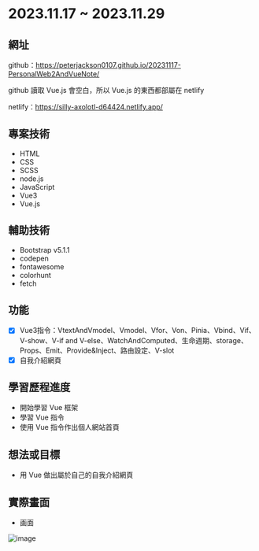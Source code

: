 # 2023.11.17 ~ 2023.11.29

## 網址
github：https://peterjackson0107.github.io/20231117-PersonalWeb2AndVueNote/

github 讀取 Vue.js 會空白，所以 Vue.js 的東西都部屬在 netlify

netlify：https://silly-axolotl-d64424.netlify.app/

## 專案技術
- HTML
- CSS
- SCSS
- node.js
- JavaScript
- Vue3
- Vue.js

## 輔助技術
- Bootstrap v5.1.1
- codepen
- fontawesome
- colorhunt
- fetch

## 功能
- [x] Vue3指令：VtextAndVmodel、Vmodel、Vfor、Von、Pinia、Vbind、Vif、V-show、V-if and V-else、WatchAndComputed、生命週期、storage、Props、Emit、Provide&Inject、路由設定、V-slot
- [x] 自我介紹網頁

## 學習歷程進度
* 開始學習 Vue 框架
* 學習 Vue 指令
* 使用 Vue 指令作出個人網站首頁

## 想法或目標
* 用 Vue 做出屬於自己的自我介紹網頁

## 實際畫面
* 画面

![image](https://github.com/peterjackson0107/20231117-PersonalPage2AndVueNote/assets/151004314/821ad1cf-2ab6-4886-a570-f07d44a4fb76)
